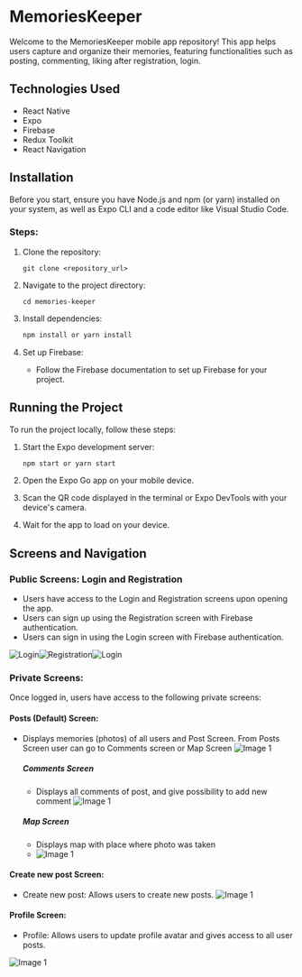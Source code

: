 # MemoriesKeeper

Welcome to the MemoriesKeeper mobile app repository! This app helps users
capture and organize their memories, featuring functionalities such as posting,
commenting, liking after registration, login.

## Technologies Used

- React Native
- Expo
- Firebase
- Redux Toolkit
- React Navigation

## Installation

Before you start, ensure you have Node.js and npm (or yarn) installed on your
system, as well as Expo CLI and a code editor like Visual Studio Code.

### Steps:

1. Clone the repository:

   ```
   git clone <repository_url>
   ```

2. Navigate to the project directory:

   ```
   cd memories-keeper
   ```

3. Install dependencies:

   ```bash
   npm install or yarn install
   ```

4. Set up Firebase:

   - Follow the Firebase documentation to set up Firebase for your project.

## Running the Project

To run the project locally, follow these steps:

1. Start the Expo development server:

   ```bash
   npm start or yarn start
   ```

2. Open the Expo Go app on your mobile device.

3. Scan the QR code displayed in the terminal or Expo DevTools with your
   device's camera.

4. Wait for the app to load on your device.

## Screens and Navigation

### Public Screens: Login and Registration

- Users have access to the Login and Registration screens upon opening the app.
- Users can sign up using the Registration screen with Firebase authentication.
- Users can sign in using the Login screen with Firebase authentication.

![Login](/src/assets/LogRegScreen.gif)![Registration](/src/assets/Login.gif)![Login](/src/assets/RegisterScreen.gif)

### Private Screens:

Once logged in, users have access to the following private screens:

#### Posts (Default) Screen:

- Displays memories (photos) of all users and Post Screen. From Posts Screen
  user can go to Comments screen or Map Screen
  ![Image 1](/src/assets/DefaultScreen.png)

  ##### Comments Screen

  - Displays all comments of post, and give possibility to add new comment
    ![Image 1](/src/assets/CommetntsScreen.gif)

  ##### Map Screen

  - Displays map with place where photo was taken
  - ![Image 1](/src/assets/MapScreen.gif)

#### Create new post Screen:

- Create new post: Allows users to create new posts.
  ![Image 1](/src/assets/CreatePostScreen.gif)

#### Profile Screen:

- Profile: Allows users to update profile avatar and gives access to all user
  posts.

![Image 1](/src/assets/ProfileScreen.png)

